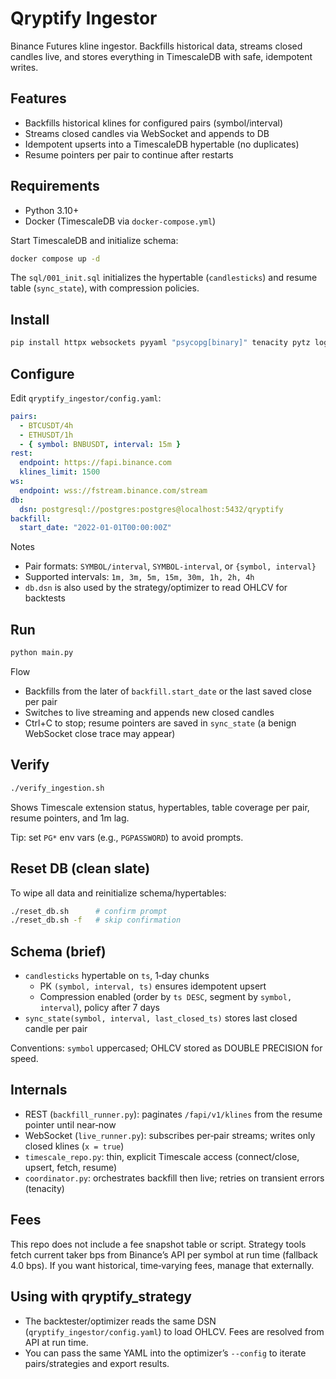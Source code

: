# Qryptify Ingestor

Binance Futures kline ingestor. Backfills historical data, streams closed candles live, and stores everything in TimescaleDB with safe, idempotent writes.

## Features

- Backfills historical klines for configured pairs (symbol/interval)
- Streams closed candles via WebSocket and appends to DB
- Idempotent upserts into a TimescaleDB hypertable (no duplicates)
- Resume pointers per pair to continue after restarts

## Requirements

- Python 3.10+
- Docker (TimescaleDB via `docker-compose.yml`)

Start TimescaleDB and initialize schema:

```bash
docker compose up -d
```

The `sql/001_init.sql` initializes the hypertable (`candlesticks`) and resume table (`sync_state`), with compression policies.

## Install

```bash
pip install httpx websockets pyyaml "psycopg[binary]" tenacity pytz loguru
```

## Configure

Edit `qryptify_ingestor/config.yaml`:

```yaml
pairs:
  - BTCUSDT/4h
  - ETHUSDT/1h
  - { symbol: BNBUSDT, interval: 15m }
rest:
  endpoint: https://fapi.binance.com
  klines_limit: 1500
ws:
  endpoint: wss://fstream.binance.com/stream
db:
  dsn: postgresql://postgres:postgres@localhost:5432/qryptify
backfill:
  start_date: "2022-01-01T00:00:00Z"
```

Notes

- Pair formats: `SYMBOL/interval`, `SYMBOL-interval`, or `{symbol, interval}`
- Supported intervals: `1m, 3m, 5m, 15m, 30m, 1h, 2h, 4h`
- `db.dsn` is also used by the strategy/optimizer to read OHLCV for backtests

## Run

```bash
python main.py
```

Flow

- Backfills from the later of `backfill.start_date` or the last saved close per pair
- Switches to live streaming and appends new closed candles
- Ctrl+C to stop; resume pointers are saved in `sync_state` (a benign WebSocket close trace may appear)

## Verify

```bash
./verify_ingestion.sh
```

Shows Timescale extension status, hypertables, table coverage per pair, resume pointers, and 1m lag.

Tip: set `PG*` env vars (e.g., `PGPASSWORD`) to avoid prompts.

## Reset DB (clean slate)

To wipe all data and reinitialize schema/hypertables:

```bash
./reset_db.sh      # confirm prompt
./reset_db.sh -f   # skip confirmation
```

## Schema (brief)

- `candlesticks` hypertable on `ts`, 1‑day chunks
  - PK `(symbol, interval, ts)` ensures idempotent upsert
  - Compression enabled (order by `ts DESC`, segment by `symbol, interval`), policy after 7 days
- `sync_state(symbol, interval, last_closed_ts)` stores last closed candle per pair

Conventions: `symbol` uppercased; OHLCV stored as DOUBLE PRECISION for speed.

## Internals

- REST (`backfill_runner.py`): paginates `/fapi/v1/klines` from the resume pointer until near‑now
- WebSocket (`live_runner.py`): subscribes per‑pair streams; writes only closed klines (`x = true`)
- `timescale_repo.py`: thin, explicit Timescale access (connect/close, upsert, fetch, resume)
- `coordinator.py`: orchestrates backfill then live; retries on transient errors (tenacity)

## Fees

This repo does not include a fee snapshot table or script. Strategy tools fetch current taker bps from Binance’s API per symbol at run time (fallback 4.0 bps). If you want historical, time‑varying fees, manage that externally.

## Using with qryptify_strategy

- The backtester/optimizer reads the same DSN (`qryptify_ingestor/config.yaml`) to load OHLCV. Fees are resolved from API at run time.
- You can pass the same YAML into the optimizer’s `--config` to iterate pairs/strategies and export results.
